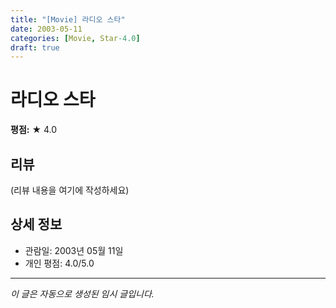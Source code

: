 ```yaml
---
title: "[Movie] 라디오 스타"
date: 2003-05-11
categories: [Movie, Star-4.0]
draft: true
---
```


# 라디오 스타

**평점:** ★ 4.0

## 리뷰

(리뷰 내용을 여기에 작성하세요)

## 상세 정보

- 관람일: 2003년 05월 11일
- 개인 평점: 4.0/5.0

---

*이 글은 자동으로 생성된 임시 글입니다.*
